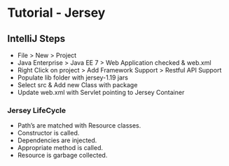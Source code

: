 # Tutorial - Jersey

## IntelliJ Steps
* File > New > Project
* Java Enterprise > Java EE 7 > Web Application checked & web.xml
* Right Click on project > Add Framework Support > Restful API Support
* Populate lib folder with jersey-1.19 jars
* Select src & Add new Class with package
* Update web.xml with Servlet pointing to Jersey Container

### Jersey LifeCycle
* Path’s are matched with Resource classes.
* Constructor is called.
* Dependencies are injected.
* Appropriate method is called.
* Resource is garbage collected.
